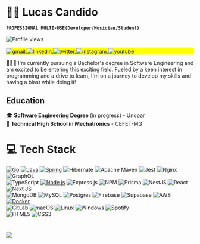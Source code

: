 # 🏄‍♂️ Lucas Candido

**`PROFESSIONAL MULTI-USE(Developer/Musician/Student)`**

<p align="left"> <img src="https://komarev.com/ghpvc/?username=C4ndid0&color=yellow" alt="Profile views" /> </p>



<p align="left" style="background:yellow">
   <a href="mailto:avnserver@gmail.com" target="_blank">
 <img align="center" src="https://img.shields.io/badge/-avnserver@gmail.com-05122A?style=flat&logo=Gmail" alt="gmail"/>
</a>
  <a href="https://linkedin.com/in/lucas-bcandido" target="_blank">
  <img align="center" src="https://img.shields.io/badge/-lucascandido-05122A?style=flat&logo=linkedin" alt="linkedin"/>
</a>
<a href="https://twitter.com/no_candido" target="_blank">
  <img align="center" src="https://img.shields.io/badge/-no_candido-05122A?style=flat&logo=twitter" alt="twitter"/>  
</a>
<a href="https://instagram.com/lucasb_candido" target="_blank">
 <img align="center" src="https://img.shields.io/badge/-lucasb_candido-05122A?style=flat&logo=instagram" alt="instagram"/>
</a>
<a href="https://youtube.com/@lLucasCandido" target="_blank">
 <img align="center" src="https://img.shields.io/badge/-lLucasCandido-05122A?style=flat&logo=youtube" alt="youtube"/>
</a>
 
</p>


🧗🏼‍♂️ I'm currently pursuing a Bachelor's degree in Software Engineering and am excited to be entering this exciting field. Fueled by a keen interest in programming and a drive to learn, I'm on a journey to develop my skills and having a blast while doing it!
## Education

🎓 **Software Engineering Degree** (in progress) - Unopar <br/>
🏫 **Technical High School in Mechatronics** - CEFET-MG

# 💻 Tech Stack

[![Go](https://img.shields.io/badge/Go-00ADD8?style=for-the-badge&logo=go&logoColor=white)](#)
[![Java](https://img.shields.io/badge/Java-ED8B00?style=for-the-badge&logo=java&logoColor=white)](#)
[![Spring](https://img.shields.io/badge/Spring-6DB33F?style=for-the-badge&logo=spring&logoColor=white)](#)
![Hibernate](https://img.shields.io/badge/Hibernate-59666C?style=for-the-badge&logo=Hibernate&logoColor=white)
![Apache Maven](https://img.shields.io/badge/Apache%20Maven-C71A36?style=for-the-badge&logo=Apache%20Maven&logoColor=white)
![Jest](https://img.shields.io/badge/-jest-%23C21325?style=for-the-badge&logo=jest&logoColor=white)
![Nginx](https://img.shields.io/badge/nginx-%23009639.svg?style=for-the-badge&logo=nginx&logoColor=white)
![GraphQL](https://img.shields.io/badge/-GraphQL-E10098?style=for-the-badge&logo=graphql&logoColor=white)<br/>
![TypeScript](https://img.shields.io/badge/typescript-%23007ACC.svg?style=for-the-badge&logo=typescript&logoColor=white)
[![Node.js](https://img.shields.io/badge/Node.js-339933?style=for-the-badge&logo=node.js&logoColor=white)](#)
![Express.js](https://img.shields.io/badge/express.js-%23404d59.svg?style=for-the-badge&logo=express&logoColor=%2361DAFB)
![NPM](https://img.shields.io/badge/NPM-%23CB3837.svg?style=for-the-badge&logo=npm&logoColor=white)
![Prisma](https://img.shields.io/badge/Prisma-3982CE?style=for-the-badge&logo=Prisma&logoColor=white)
![NestJS](https://img.shields.io/badge/nestjs-%23E0234E.svg?style=for-the-badge&logo=nestjs&logoColor=white)
![React](https://img.shields.io/badge/react-%2320232a.svg?style=for-the-badge&logo=react&logoColor=%2361DAFB)
![Next JS](https://img.shields.io/badge/Next-black?style=for-the-badge&logo=next.js&logoColor=white)<br/>
![MongoDB](https://img.shields.io/badge/MongoDB-%234ea94b.svg?style=for-the-badge&logo=mongodb&logoColor=white)
![MySQL](https://img.shields.io/badge/mysql-4479A1.svg?style=for-the-badge&logo=mysql&logoColor=white)
![Postgres](https://img.shields.io/badge/postgres-%23316192.svg?style=for-the-badge&logo=postgresql&logoColor=white)
![Firebase](https://img.shields.io/badge/firebase-a08021?style=for-the-badge&logo=firebase&logoColor=ffcd34)
![Supabase](https://img.shields.io/badge/Supabase-3ECF8E?style=for-the-badge&logo=supabase&logoColor=white)
![AWS](https://img.shields.io/badge/AWS-%23FF9900.svg?style=for-the-badge&logo=amazon-aws&logoColor=white)
[![Docker](https://img.shields.io/badge/Docker-2496ED?style=for-the-badge&logo=docker&logoColor=white)](#)<br/>
![GitLab](https://img.shields.io/badge/gitlab-%23181717.svg?style=for-the-badge&logo=gitlab&logoColor=white)
![macOS](https://img.shields.io/badge/mac%20os-000000?style=for-the-badge&logo=macos&logoColor=F0F0F0)
![Linux](https://img.shields.io/badge/Linux-FCC624?style=for-the-badge&logo=linux&logoColor=black)
![Windows](https://img.shields.io/badge/Windows-0078D6?style=for-the-badge&logo=windows&logoColor=white)
![Spotify](https://img.shields.io/badge/Spotify-1ED760?style=for-the-badge&logo=spotify&logoColor=white)<br/>
![HTML5](https://img.shields.io/badge/html5-%23E34F26.svg?style=for-the-badge&logo=html5&logoColor=white)
![CSS3](https://img.shields.io/badge/css3-%231572B6.svg?style=for-the-badge&logo=css3&logoColor=white)

#
<!-- GitHub stats from https://github.com/anuraghazra/github-readme-stats -->
![](https://github-readme-stats.vercel.app/api?username=lccandido&theme=calm_pink&hide_border=false&include_all_commits=true&count_private=true)<br/>




